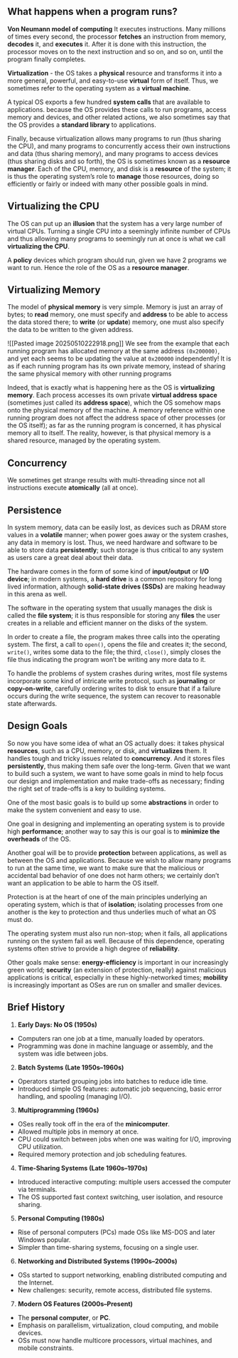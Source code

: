 ## **What happens when a program runs?**

**Von Neumann model of computing**
It executes instructions. Many millions of times every second, the processor **fetches** an instruction from memory, **decodes** it, and **executes** it. After it is done with this instruction, the processor moves on to the next instruction and so on, and so on, until the program finally completes.

**Virtualization** - the OS takes a **physical** resource and transforms it into a more general, powerful, and easy-to-use **virtual** form of itself.
	Thus, we sometimes refer to the operating system as a **virtual machine**.

A typical OS exports a few hundred **system calls** that are available to applications. because the OS provides these calls to run programs, access memory and devices, and other related actions, we also sometimes say that the OS provides a **standard library** to applications.

Finally, because virtualization allows many programs to run (thus sharing the CPU), and many programs to concurrently access their own instructions and data (thus sharing memory), and many programs to access devices (thus sharing disks and so forth), the OS is sometimes known as
a **resource manager**. Each of the CPU, memory, and disk is a **resource** of the system; it is thus the operating system’s role to **manage** those resources, doing so efficiently or fairly or indeed with many other possible goals in mind.

## **Virtualizing the CPU**
The OS can put up an **illusion** that the system has a very large number of virtual CPUs. Turning a single CPU into a seemingly infinite number of CPUs and thus allowing many programs to seemingly run at once is what we call **virtualizing the CPU**.

A **policy** devices which program should run, given we have 2 programs we want to run. Hence the role of the OS as a **resource manager**.

## **Virtualizing Memory**
The model of **physical memory** is very simple. Memory is just an array of bytes; to **read** memory, one must specify and **address** to be able to access the data stored there; to **write** (or **update**) memory, one must also specify the data to be written to the given address.

![[Pasted image 20250510222918.png]]
We see from the example that each running program has allocated memory at the same address `(0x200000)`, and yet each seems to be updating the value at `0x200000` independently! It is as if each running program has its own private memory, instead of sharing the same physical memory with other running programs

Indeed, that is exactly what is happening here as the OS is **virtualizing memory**.  Each process accesses its own private **virtual address space** (sometimes just called its **address space**), which the OS somehow maps onto the physical memory of the machine. A memory reference within one running program does not affect the address space of other processes (or the OS itself); as far as the running program is concerned, it has physical memory all to itself. The reality, however, is that physical memory is a shared resource, managed by the operating system.

## **Concurrency**
We sometimes get strange results with multi-threading since not all instructions execute **atomically** (all at once).

## **Persistence**
In system memory, data can be easily lost, as devices such as DRAM store values in a **volatile** manner; when power goes away or the system crashes, any data in memory is lost. Thus, we need hardware and software to be able to store data **persistently**; such storage is thus critical to any system as users care a great deal about their data.

The hardware comes in the form of some kind of **input/output** or **I/O device**; in modern systems, a **hard drive** is a common repository for long lived information, although **solid-state drives (SSDs)** are making headway in this arena as well.

The software in the operating system that usually manages the disk is called the **file system**; it is thus responsible for storing any **files** the user creates in a reliable and efficient manner on the disks of the system.

In order to create a file, the program makes three calls into the operating system. The first, a call to `open()`, opens the file and creates it; the second, `write()`, writes some data to the file; the third, `close()`, simply closes the file thus indicating the program won’t be writing any more data to it. 

To handle the problems of system crashes during writes, most file systems incorporate some kind of intricate write protocol, such as **journaling** or **copy-on-write**, carefully ordering writes to disk to ensure that if a failure occurs during the write sequence, the system can recover to reasonable state afterwards.

## **Design Goals**
So now you have some idea of what an OS actually does: it takes physical **resources**, such as a CPU, memory, or disk, and **virtualizes** them. It handles tough and tricky issues related to **concurrency**. And it stores files **persistently**, thus making them safe over the long-term. Given that we want to build such a system, we want to have some goals in mind to help focus our design and implementation and make trade-offs as necessary; finding the right set of trade-offs is a key to building systems.

One of the most basic goals is to build up some **abstractions** in order to make the system convenient and easy to use.

One goal in designing and implementing an operating system is to provide high **performance**; another way to say this is our goal is to **minimize the overheads** of the OS.

Another goal will be to provide **protection** between applications, as well as between the OS and applications. Because we wish to allow many programs to run at the same time, we want to make sure that the malicious or accidental bad behavior of one does not harm others; we certainly don’t want an application to be able to harm the OS itself.

Protection is at the heart of one of the main principles underlying an operating system, which is that of **isolation**; isolating processes from one another is the key to protection and thus underlies much of what an OS must do.

The operating system must also run non-stop; when it fails, all applications running on the system fail as well. Because of this dependence, operating systems often strive to provide a high degree of **reliability**.

Other goals make sense: **energy-efficiency** is important in our increasingly green world; **security** (an extension of protection, really) against malicious applications is critical, especially in these highly-networked times; **mobility** is increasingly important as OSes are run on smaller and
smaller devices. 

## **Brief History**
1. **Early Days: No OS (1950s)**
- Computers ran one job at a time, manually loaded by operators.
- Programming was done in machine language or assembly, and the system was idle between jobs.

2. **Batch Systems (Late 1950s–1960s)**
- Operators started grouping jobs into batches to reduce idle time.
- Introduced simple OS features: automatic job sequencing, basic error handling, and spooling (managing I/O).

3. **Multiprogramming (1960s)**
- OSes really took off in the era of the **minicomputer**.
- Allowed multiple jobs in memory at once.
- CPU could switch between jobs when one was waiting for I/O, improving CPU utilization.
- Required memory protection and job scheduling features.

4. **Time-Sharing Systems (Late 1960s–1970s)**
- Introduced interactive computing: multiple users accessed the computer via terminals.
- The OS supported fast context switching, user isolation, and resource sharing.

5. **Personal Computing (1980s)**
- Rise of personal computers (PCs) made OSs like MS-DOS and later Windows popular.
- Simpler than time-sharing systems, focusing on a single user.

6. **Networking and Distributed Systems (1990s–2000s)**
- OSs started to support networking, enabling distributed computing and the Internet.
- New challenges: security, remote access, distributed file systems.

7. **Modern OS Features (2000s–Present)**
- The **personal computer**, or **PC**.
- Emphasis on parallelism, virtualization, cloud computing, and mobile devices.
- OSs must now handle multicore processors, virtual machines, and mobile constraints.

